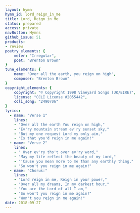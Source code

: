 ```yaml
---
layout: hymn
hymn_id: lord_reign_in_me
title: Lord, Reign in Me
status: prepared
access: private
navButton: Hymns
github_issue: 51
products:
- review
poetry_elements: {
    meter: "Irregular",
    poet: "Brenton Brown"
}
tune_elements: {
    name: "Over all the earth, you reign on high",
    composer: "Brenton Brown"
}
copyright_elements: {
    copyright: "© Copyright 1998 Vineyard Songs (UK/EIRE)",
    license: "CCLI License #2055442",
    ccli_song: "2490706"
}
lyrics:
  - name: "Verse 1"
    lines:
    - "Over all the earth You reign on high,"
    - "Ev'ry mountain stream ev'ry sunset sky,"
    - "But my one request Lord my only aim,"
    - "Is that you'd reign in me again!"
  - name: "Verse 2"
    lines:
    - " Over ev'ry tho't over ev'ry word,"
    - "May my life reflect the beauty of my Lord,"
    - "'Cause you mean more to me than any earthly thing."
    - "So won't you reign in me again!"
  - name: "Chorus:"
    lines:
    - "Lord reign in me, Reign in your power,"
    - "Over all my dreams, In my darkest hour,"
    - "You are the Lord of all I am,"
    - "So won't you reign in me again!"
    - "Won't you reign in me again!"
date: 2018-09-27
---
```


